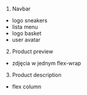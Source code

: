 1. Navbar

- logo sneakers
- lista menu
- logo basket
- user avatar

2. Product preview

- zdjęcia w jednym flex-wrap

3. Product description

- flex column
